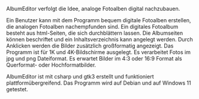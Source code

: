 AlbumEditor verfolgt die Idee, analoge Fotoalben digital nachzubauen.

Ein Benutzer kann mit dem Programm bequem digitale Fotoalben erstellen, die analogen Fotoalben nachempfunden sind. Ein digitales Fotoalbum besteht aus html-Seiten, die sich durchblättern lassen. Die Albumseiten können beschriftet und ein Inhaltsverzeichnis kann angelegt werden. Durch Anklicken werden die Bilder zusätzlich großformatig angezeigt. Das Programm ist für 1K und 4K-Bildschirme ausgelegt. Es verarbeitet Fotos im jpg und png Dateiformat. Es erwartet Bilder im 4:3 oder 16:9 Format als Querformat- oder Hochformatbilder.

AlbumEditor ist mit csharp und gtk3 erstellt und funktioniert plattformübergreifend. Das Programm wird auf Debian und auf Windows 11 getestet.
